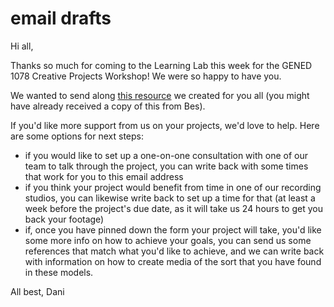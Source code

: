 # email drafts

Hi all,

Thanks so much for coming to the Learning Lab this week for the GENED 1078 Creative Projects Workshop! We were so happy to have you. 

We wanted to send along [this resource](https://hackmd.io/3ugmF3oJQdyoXtplISDMCQ?view) we created for you all (you might have already received a copy of this from Bes).


If you'd like more support from us on your projects, we'd love to help. Here are some options for next steps:
- if you would like to set up a one-on-one consultation with one of our team to talk through the project, you can write back with some times that work for you to this email address
- if you think your project would benefit from time in one of our recording studios, you can likewise write back to set up a time for that (at least a week before the project's due date, as it will take us 24 hours to get you back your footage)
- if, once you have pinned down the form your project will take, you'd like some more info on how to achieve your goals, you can send us some references that match what you'd like to achieve, and we can write back with information on how to create media of the sort that you have found in these models.

All best,
Dani
